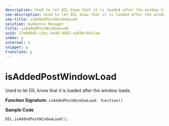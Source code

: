 ```yaml
---
description: Used to let DIL know that it is loaded after the window loads.
seo-description: Used to let DIL know that it is loaded after the window loads.
seo-title: isAddedPostWindowLoad
solution: Audience Manager
title: isAddedPostWindowLoad
uuid: 27e0d6d5-c2ec-4a48-9992-aa59bc4dc2aa
index: y
internal: n
snippet: y
translate: y
---
```


# isAddedPostWindowLoad

Used to let DIL know that it is loaded after the window loads.

 **Function Signature:** `isAddedPostWindowLoad: function()`

<!-- r_dil_added_post_window_load.xml -->

**Sample Code** 

```
DIL.isAddedPostWindowLoad();
```

